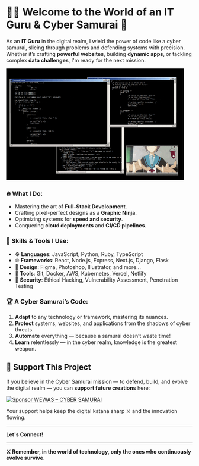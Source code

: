 # 👨‍💻 Welcome to the World of an **IT Guru** & **Cyber Samurai** 🥷

As an **IT Guru** in the digital realm, I wield the power of code like a cyber samurai, slicing through problems and defending systems with precision. Whether it’s crafting **powerful websites**, building **dynamic apps**, or tackling complex **data challenges**, I'm ready for the next mission.

![Cyber Samurai GIF](https://github.com/Mtende-Jr/Mtende-Jr/blob/main/said.gif?raw=true)

### 🔥 What I Do:
- Mastering the art of **Full-Stack Development**.
- Crafting pixel-perfect designs as a **Graphic Ninja**.
- Optimizing systems for **speed and security**.
- Conquering **cloud deployments** and **CI/CD pipelines**.

### 🧠 Skills & Tools I Use:
- ⚙️ **Languages**: JavaScript, Python, Ruby, TypeScript
- 🌐 **Frameworks**: React, Node.js, Express, Next.js, Django, Flask
- 🎨 **Design**: Figma, Photoshop, Illustrator, and more...
- 🚀 **Tools**: Git, Docker, AWS, Kubernetes, Vercel, Netlify
- 🔐 **Security**: Ethical Hacking, Vulnerability Assessment, Penetration Testing

### 🏆 A Cyber Samurai’s Code:
1. **Adapt** to any technology or framework, mastering its nuances.
2. **Protect** systems, websites, and applications from the shadows of cyber threats.
3. **Automate** everything — because a samurai doesn’t waste time!
4. **Learn** relentlessly — in the cyber realm, knowledge is the greatest weapon.

## 💖 Support This Project

If you believe in the Cyber Samurai mission — to defend, build, and evolve the digital realm — you can **support future creations** here:

[![Sponsor WEWAS – CYBER SAMURAI](https://img.shields.io/badge/Sponsor-Cyber_Samurai-%23ff0066?style=for-the-badge&logo=githubsponsors)](https://buy.stripe.com/your-stripe-link)

Your support helps keep the digital katana sharp ⚔️ and the innovation flowing.

---

**Let's Connect!**

---

**⚔️ Remember, in the world of technology, only the ones who continuously evolve survive.**
